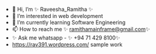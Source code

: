 - 👋 Hi, I’m ✨ Raveesha_Ramitha ✨
- 👀 I’m interested in web development
- 🌱 I’m currently learning Software Engineering
- 📫 How to reach me ✨ ramithamainframe@gmail.com✨
- ✨ Ask me whatsapp - ✨ +94 71 429 8100✨
- https://rav391.wordpress.com/  sample work


<!---
Raveeshamainframe/Raveeshamainframe is a ✨ special ✨ repository because its `README.md` (this file) appears on your GitHub profile.
You can click the Preview link to take a look at your changes.
--->
